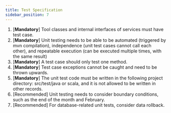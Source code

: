 ```yaml
---
title: Test Specification
sidebar_position: 7
---
```


1. [**Mandatory**] Tool classes and internal interfaces of services must have test case.
2. [**Mandatory**] Unit testing needs to be able to be automated (triggered by mvn compilation), independence (unit test cases cannot call each other), and repeatable execution (can be executed multiple times, with the same result)
3. [**Mandatory**] A test case should only test one method.
4. [**Mandatory**] Test case exceptions cannot be caught and need to be thrown upwards.
5. [**Mandatory**] The unit test code must be written in the following project directory: src/test/java or scala, and it is not allowed to be written in other records.
6. [Recommended] Unit testing needs to consider boundary conditions, such as the end of the month and February.
7. [Recommended] For database-related unit tests, consider data rollback.